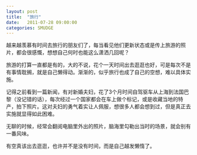 ```yaml
---
layout: post
title:  "旅行"
date:   2011-07-28 09:00:00
categories: SMUDGE
---
```


越来越羡慕有时间去旅行的朋友们了，每当看见他们更新状态或是传上旅游的照片，都会很感慨，想想自己何时也能这么潇洒几回呢？



 



旅游的打算一直都是有的，大的不说，花个一天时间出去逛逛也好，可是每次不是有事情耽搁，就是自己懒得动。渐渐的，似乎旅行也成了自己的空想，难以具体实施。



 



记得之前看到一篇新闻，有对新婚夫妇，花了3个月时间自驾驱车从上海到法国巴黎（没记错的话），每次经过一个国家都会在车上做个标记，或是收藏当地的特产，拍下照片。这对夫妇的勇气着实让人佩服，想很多人都会想到过，但是真正去实施就显得如此困难。



 



无聊的时候，经常会翻阅电脑里外出的照片，脑海里勾勒出当时的场景，就会别有一番风味。



 



有空真该出去逛逛，也许并不是没有时间，而是自己越发懒惰了。